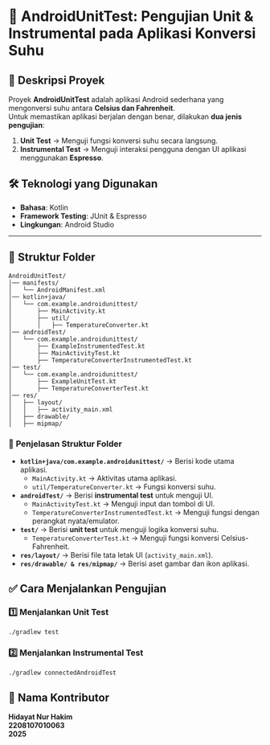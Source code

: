 # 📱 AndroidUnitTest: Pengujian Unit & Instrumental pada Aplikasi Konversi Suhu

## 📌 Deskripsi Proyek
Proyek **AndroidUnitTest** adalah aplikasi Android sederhana yang mengonversi suhu antara **Celsius dan Fahrenheit**.  
Untuk memastikan aplikasi berjalan dengan benar, dilakukan **dua jenis pengujian**:
1. **Unit Test** → Menguji fungsi konversi suhu secara langsung.
2. **Instrumental Test** → Menguji interaksi pengguna dengan UI aplikasi menggunakan **Espresso**.

## 🛠️ Teknologi yang Digunakan
- **Bahasa**: Kotlin
- **Framework Testing**: JUnit & Espresso
- **Lingkungan**: Android Studio

---

## 📂 Struktur Folder
```
AndroidUnitTest/
│── manifests/
│   └── AndroidManifest.xml
│── kotlin+java/
│   └── com.example.androidunittest/
│       ├── MainActivity.kt
│       ├── util/
│       │   ├── TemperatureConverter.kt
│── androidTest/
│   └── com.example.androidunittest/
│       ├── ExampleInstrumentedTest.kt
│       ├── MainActivityTest.kt
│       ├── TemperatureConverterInstrumentedTest.kt
│── test/
│   └── com.example.androidunittest/
│       ├── ExampleUnitTest.kt
│       ├── TemperatureConverterTest.kt
│── res/
│   ├── layout/
│   │   ├── activity_main.xml
│   ├── drawable/
│   ├── mipmap/
```

### 📁 **Penjelasan Struktur Folder**
- **`kotlin+java/com.example.androidunittest/`** → Berisi kode utama aplikasi.
  - `MainActivity.kt` → Aktivitas utama aplikasi.
  - `util/TemperatureConverter.kt` → Fungsi konversi suhu.
- **`androidTest/`** → Berisi **instrumental test** untuk menguji UI.
  - `MainActivityTest.kt` → Menguji input dan tombol di UI.
  - `TemperatureConverterInstrumentedTest.kt` → Menguji fungsi dengan perangkat nyata/emulator.
- **`test/`** → Berisi **unit test** untuk menguji logika konversi suhu.
  - `TemperatureConverterTest.kt` → Menguji fungsi konversi Celsius-Fahrenheit.
- **`res/layout/`** → Berisi file tata letak UI (`activity_main.xml`).
- **`res/drawable/ & res/mipmap/`** → Berisi aset gambar dan ikon aplikasi.

## ✅ Cara Menjalankan Pengujian
### 1️⃣ **Menjalankan Unit Test**
```bash
./gradlew test
```
### 2️⃣ **Menjalankan Instrumental Test**
```bash
./gradlew connectedAndroidTest
```

## 👤 Nama Kontributor
**Hidayat Nur Hakim**  
**2208107010063**  
**2025**

